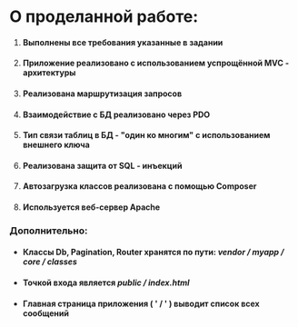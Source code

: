<h1><b>О проделанной работе:</b></h1>
<ol>
    <li><h4>Выполнены все требования указанные в задании</h4></li>
    <li><h4>Приложение реализовано с использованием успрощённой MVC - архитектуры</h4></li>
    <li><h4>Реализована маршрутизация запросов</h4></li>
    <li><h4>Взаимодействие с БД реализовано через PDO</h4></li>
    <li><h4>Тип связи таблиц в БД - "один ко многим" с использованием внешнего ключа</h4></li>
    <li><h4>Реализована защита от SQL - инъекций</h4></li>
    <li><h4>Автозагрузка классов реализована с помощью Composer</h4></li>
    <li><h4>Используется веб-сервер Apache</h4></li>
</ol>
<h3><b>Дополнительно:</b></h3>
<ul>
    <li><h4>Классы Db, Pagination, Router хранятся по пути: <i>vendor / myapp / core / classes</I></h4></li>
    <li><h4>Точкой входа является <i>public / index.html</i></h4></li>
    <li><h4>Главная страница приложения ( ' / ' ) выводит список всех сообщений</h4></li>
</ul>





